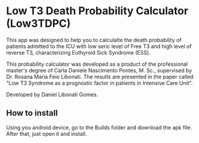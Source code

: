 # Low T3 Death Probability Calculator (Low3TDPC)
This app was designed to help you to calculalte  the death probability of patients admitted to the ICU with low seric level of Free T3 and high level of reverse T3, characterizing Euthyroid Sick Syndrome (ESS).

This probability calculator was developed as a product of the professional master's degree of Carla Daniele Nascimento Pontes, M. Sc., supervised by Dr. Rosana Maria Feio Libonati. The results are presented in the paper called "Low T3 Syndrome as a prognostic factor in patients in Intensive Care Unit".

Developed by Daniel Libonati Gomes.

## How to install
Using you android device, go to the Builds folder and download the apk file. After that, just open it and install. 
